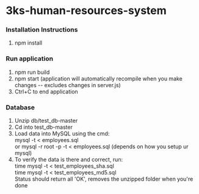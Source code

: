 # 3ks-human-resources-system

### Installation Instructions
1. npm install

### Run application
1. npm run build
2. npm start (application will automatically recompile when you make changes -- excludes changes in server.js)
3. Ctrl+C to end application

### Database
1. Unzip db/test_db-master
2. Cd into test_db-master
3. Load data into MySQL using the cmd:<br>
		mysql -t < employees.sql <br> 
	 or mysql -r root -p -t < employees.sql (depends on how you setup ur mysql) <br>
4. To verify the data is there and correct, run:<br>
		time mysql -t < test_employees_sha.sql<br>
		time mysql -t < test_employees_md5.sql<br>
	Status should return all 'OK', removes the unzipped folder when you're done<br>